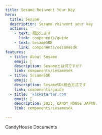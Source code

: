 ```yaml
---
title: Sesame Reinvent Your Key
hero:
  title: Sesame
  description: Sesame reinvent your key
  actions:
    - text: 概説します
      link: components/guide
    - text: SesameSDK
      link: components/sesamesdk
features:
  - title: About Sesame
    emoji: 💎
    description: Sesameとは何ですか?
    link: components/sesamesdk
  - title: SesameSDK
    emoji: 🌈
    description: SesameSDK統合方式です
    link: components/guide
  - title: 'kickstarter.com'
    emoji: 🚀
    description: 2023, CANDY HOUSE JAPAN.
    link: components/sesamesdk

---
```



CandyHouse Documents
